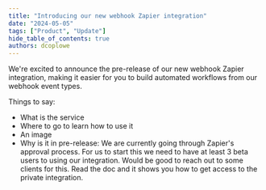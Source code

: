 ```yaml
---
title: "Introducing our new webhook Zapier integration"
date: "2024-05-05"
tags: ["Product", "Update"]
hide_table_of_contents: true
authors: dcoplowe
---
```


We're excited to announce the pre-release of our new webhook Zapier integration, making it easier for you to build automated workflows from our webhook event types.

<!--truncate-->

Things to say:

- What is the service
- Where to go to learn how to use it
- An image
- Why is it in pre-release: We are currently going through Zapier's approval process. For us to start this we need to have at least 3 beta users to using our integration. Would be good to reach out to some clients for this. Read the doc and it shows you how to get access to the private integration. 
